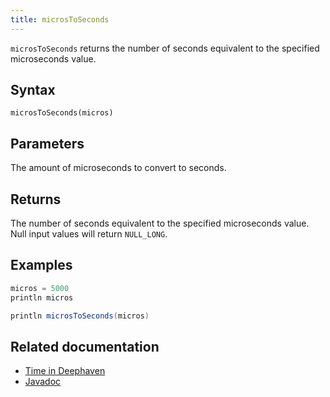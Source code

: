 ```yaml
---
title: microsToSeconds
---
```


`microsToSeconds` returns the number of seconds equivalent to the specified microseconds value.

## Syntax

```
microsToSeconds(micros)
```

## Parameters

<ParamTable>
<Param name="micros" type="long">

The amount of microseconds to convert to seconds.

</Param>
</ParamTable>

## Returns

The number of seconds equivalent to the specified microseconds value. Null input values will return `NULL_LONG`.

## Examples

```groovy order=:log
micros = 5000
println micros

println microsToSeconds(micros)
```

## Related documentation

- [Time in Deephaven](../../../conceptual/time-in-deephaven.md)
- [Javadoc](https://deephaven.io/core/javadoc/io/deephaven/time/DateTimeUtils.html#microsToSeconds(long))
